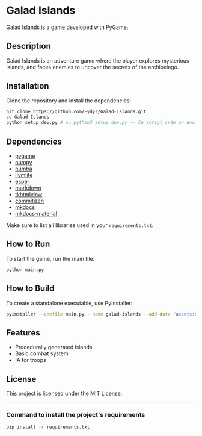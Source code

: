 # Galad Islands

Galad Islands is a game developed with PyGame.

## Description

Galad Islands is an adventure game where the player explores mysterious islands, and faces enemies to uncover the secrets of the archipelago.

## Installation

Clone the repository and install the dependencies:

```bash
git clone https://github.com/Fydyr/Galad-Islands.git
cd Galad-Islands
python setup_dev.py # ou python3 setup_dev.py -- Ce script crée un environnement virtuel et installe les dépendances
```

## Dependencies

- [pygame](https://www.pygame.org/)
- [numpy](https://numpy.org/)
- [numba](https://numba.pydata.org/)
- [llvmlite](https://llvmlite.readthedocs.io/)
- [esper](https://esper.readthedocs.io/)
- [markdown](https://python-markdown.github.io/)
- [tkhtmlview](https://pypi.org/project/tkhtmlview/)
- [commitizen](https://commitizen-tools.github.io/commitizen/)
- [mkdocs](https://www.mkdocs.org/)
- [mkdocs-material](https://squidfunk.github.io/mkdocs-material/)

Make sure to list all libraries used in your `requirements.txt`.

## How to Run

To start the game, run the main file:

```bash
python main.py
```

## How to Build

To create a standalone executable, use PyInstaller:

```bash
pyinstaller --onefile main.py --name galad-islands --add-data "assets:assets"
```


## Features

- Procedurally generated islands
- Basic combat system
- IA for troops

## License

This project is licensed under the MIT License.

---

### Command to install the project's requirements

```bash
pip install -r requirements.txt
```
